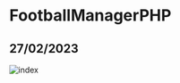 # FootballManagerPHP
## 27/02/2023

![index](https://user-images.githubusercontent.com/46538211/221527731-6806696f-8147-45ec-b5a1-c2dba02a8245.jpeg)
